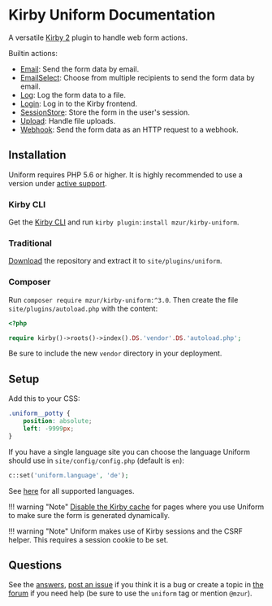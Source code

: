 # Kirby Uniform Documentation

A versatile [Kirby 2](http://getkirby.com) plugin to handle web form actions.

Builtin actions:

- [Email](actions/email): Send the form data by email.
- [EmailSelect](actions/email-select): Choose from multiple recipients to send the form data by email.
- [Log](actions/log): Log the form data to a file.
- [Login](actions/login): Log in to the Kirby frontend.
- [SessionStore](actions/session-store): Store the form in the user's session.
- [Upload](actions/upload): Handle file uploads.
- [Webhook](actions/webhook): Send the form data as an HTTP request to a webhook.

## Installation

Uniform requires PHP 5.6 or higher. It is highly recommended to use a version under [active support](https://php.net/supported-versions.php).

### Kirby CLI

Get the [Kirby CLI](https://github.com/getkirby/cli) and run `kirby plugin:install mzur/kirby-uniform`.

### Traditional

[Download](https://github.com/mzur/kirby-uniform/archive/master.zip) the repository and extract it to `site/plugins/uniform`.

### Composer

Run `composer require mzur/kirby-uniform:^3.0`. Then create the file `site/plugins/autoload.php` with the content:

```php
<?php

require kirby()->roots()->index().DS.'vendor'.DS.'autoload.php';
```

Be sure to include the new `vendor` directory in your deployment.

## Setup

Add this to your CSS:

```css
.uniform__potty {
    position: absolute;
    left: -9999px;
}
```

If you have a single language site you can choose the language Uniform should use in `site/config/config.php` (default is `en`):

```php
c::set('uniform.language', 'de');
```

See [here](https://github.com/mzur/kirby-uniform/tree/master/languages) for all supported languages.

!!! warning "Note"
    [Disable the Kirby cache](https://getkirby.com/docs/developer-guide/advanced/caching#ignoring-pages) for pages where you use Uniform to make sure the form is generated dynamically.

!!! warning "Note"
    Uniform makes use of Kirby sessions and the CSRF helper. This requires a session cookie to be set.

## Questions

See the [answers](answers), [post an issue](https://github.com/mzur/kirby-uniform/issues) if you think it is a bug or create a topic in [the forum](https://forum.getkirby.com/) if you need help (be sure to use the `uniform` tag or mention `@mzur`).
